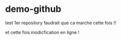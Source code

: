 # demo-github
test 1er repository faudrait que ca marche cette fois !!

et cette fois modicfication en ligne !
